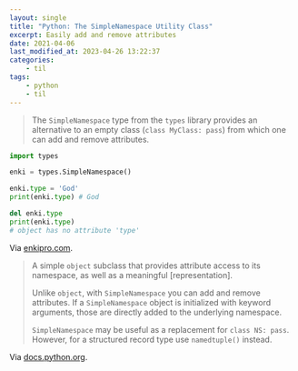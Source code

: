 ```yaml
---
layout: single
title: "Python: The SimpleNamespace Utility Class"
excerpt: Easily add and remove attributes
date: 2021-04-06
last_modified_at: 2023-04-26 13:22:37
categories:
    - til
tags:
    - python
    - til
---
```


> The `SimpleNamespace` type from the `types` library provides an alternative to an empty class
> (`class MyClass: pass`) from which one can add and remove attributes.

```python
import types

enki = types.SimpleNamespace()

enki.type = 'God'
print(enki.type) # God

del enki.type
print(enki.type)
# object has no attribute 'type'
```

Via [enkipro.com](https://app.enkipro.com/public/insight/56cf076ee4eff806006ee822).

> A simple `object` subclass that provides attribute access to its namespace, as well as a meaningful [representation].
>
> Unlike `object`, with `SimpleNamespace` you can add and remove attributes.
> If a `SimpleNamespace` object is initialized with keyword arguments,
> those are directly added to the underlying namespace.
>
> `SimpleNamespace` may be useful as a replacement for `class NS: pass`.
> However, for a structured record type use `namedtuple()` instead.

Via [docs.python.org](https://docs.python.org/3.5/library/types.html#additional-utility-classes-and-functions).
